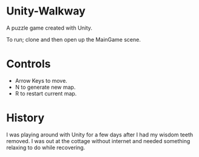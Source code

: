 # Unity-Walkway
A puzzle game created with Unity.

To run; clone and then open up the MainGame scene.

# Controls
- Arrow Keys to move.
- N to generate new map.
- R to restart current map.

# History
I was playing around with Unity for a few days after I had my wisdom teeth removed. I was out at the cottage without internet and needed something relaxing to do while recovering.
